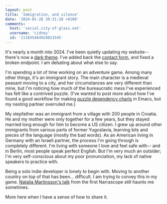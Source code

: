 ```yaml
---
layout: post
title: 'Immigration, and silence'
date: '2024-01-28 20:31:28 +0100'
comments:
  host: 'social.city-of-glass.net'
  username: 'cidney'
  id: '111835464924021545'
---
```


It's nearly a month into 2024. I've been quietly updating my website--
there's now a [dark theme](https://adactio.com/journal/15941). I've
added back the [contact form](/about), and fixed a broken endpoint. I
am debating about what else to say.

I'm spending a lot of time working on an adventure game. Among many
other things, it's an immigrant story. The main character is a
medieval peasant moving to a city, and her circumstances are very
different than mine, but I'm noticing how much of the bureaucratic
mess I've experienced has felt like a contrived puzzle. (I've wanted
to post more about how I've found a good workflow for making [puzzle
dependency charts](https://grumpygamer.com/puzzle_dependency_charts)
in Emacs, but my nesting partner overruled me.)

My stepfather was an immigrant from a village with 200 people in
Croatia. He and my mother were only together for a few years, but they
stayed married long enough for him to become a US citizen. I grew up
around other immigrants from various parts of former Yugoslavia,
learning bits and pieces of the language (mostly the bad words). As an
American living in Germany with an Israeli partner, the process I'm
going through is completely different. I'm living with someone I love
and feel safe with-- and in Berlin, most people speak perfect
English. But I'm very much an outsider; I'm very self-conscious about
my poor pronunciation, my lack of native speakers to practice
with.

Being a solo indie developer is lonely to begin with. Moving to
another country on top of that has been... difficult. I am trying to
convey this in my game. [Natalia Martinsson's
talk](https://www.youtube.com/watch?v=ru_-CL3I39M) from the first
Narrascope still haunts me sometimes.

More here when I have a sense of how to share it.